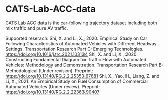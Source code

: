 # CATS-Lab-ACC-data
CATS Lab ACC data is the car-following trajectory dataset including both mix traffic and pure AV traffic.

Supported reserach:
Shi, X. and Li, X., 2020. Empirical Study on Car Following Characteristics of Automated Vehicles with Different Headway Settings. Transportation Research Part C: Emerging Technologies. https://doi.org/10.1016/j.trc.2021.103134
Shi, X. and Li, X., 2020. Constructing Fundamental Diagram for Traffic Flow with Automated Vehicles: Methodology and Demonstration. Transportation Research Part B: Methodological (Under revision). Preprint: https://doi.org/10.13140/RG.2.2.25353.67681
Shi, X., Yao, H., Liang, Z. and Li, X., 2021. An Empirical Study on Fuel Consumption of Commercial Automated Vehicles (Under review). Preprint: https://doi.org/10.13140/RG.2.2.22363.90407
